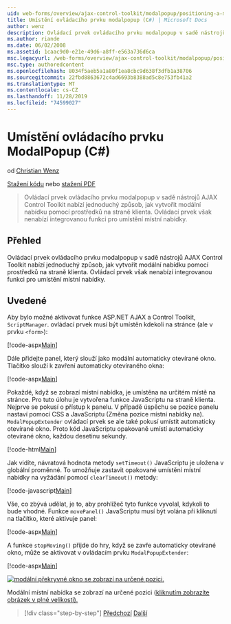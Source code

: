 ```yaml
---
uid: web-forms/overview/ajax-control-toolkit/modalpopup/positioning-a-modalpopup-cs
title: Umístění ovládacího prvku modalpopup (C#) | Microsoft Docs
author: wenz
description: Ovládací prvek ovládacího prvku modalpopup v sadě nástrojů AJAX Control Toolkit nabízí jednoduchý způsob, jak vytvořit modální nabídku pomocí prostředků na straně klienta. Ovládací prvek však nenabízí...
ms.author: riande
ms.date: 06/02/2008
ms.assetid: 1caac9d0-e21e-49d6-a8ff-e563a736d6ca
msc.legacyurl: /web-forms/overview/ajax-control-toolkit/modalpopup/positioning-a-modalpopup-cs
msc.type: authoredcontent
ms.openlocfilehash: 8034f5aeb5a1a80f1ea8cbc9d638f3dfb1a38706
ms.sourcegitcommit: 22fbd8863672c4ad6693b8388ad5c8e753fb41a2
ms.translationtype: MT
ms.contentlocale: cs-CZ
ms.lasthandoff: 11/28/2019
ms.locfileid: "74599027"
---
```

# <a name="positioning-a-modalpopup-c"></a>Umístění ovládacího prvku ModalPopup (C#)

od [Christian Wenz](https://github.com/wenz)

[Stažení kódu](https://download.microsoft.com/download/2/4/0/24052038-f942-4336-905b-b60ae56f0dd5/ModalPopup4.cs.zip) nebo [stažení PDF](https://download.microsoft.com/download/b/6/a/b6ae89ee-df69-4c87-9bfb-ad1eb2b23373/modalpopup4CS.pdf)

> Ovládací prvek ovládacího prvku modalpopup v sadě nástrojů AJAX Control Toolkit nabízí jednoduchý způsob, jak vytvořit modální nabídku pomocí prostředků na straně klienta. Ovládací prvek však nenabízí integrovanou funkci pro umístění místní nabídky.

## <a name="overview"></a>Přehled

Ovládací prvek ovládacího prvku modalpopup v sadě nástrojů AJAX Control Toolkit nabízí jednoduchý způsob, jak vytvořit modální nabídku pomocí prostředků na straně klienta. Ovládací prvek však nenabízí integrovanou funkci pro umístění místní nabídky.

## <a name="steps"></a>Uvedené

Aby bylo možné aktivovat funkce ASP.NET AJAX a Control Toolkit, `ScriptManager`. ovládací prvek musí být umístěn kdekoli na stránce (ale v prvku `<form>`):

[!code-aspx[Main](positioning-a-modalpopup-cs/samples/sample1.aspx)]

Dále přidejte panel, který slouží jako modální automaticky otevírané okno. Tlačítko slouží k zavření automaticky otevíraného okna:

[!code-aspx[Main](positioning-a-modalpopup-cs/samples/sample2.aspx)]

Pokaždé, když se zobrazí místní nabídka, je umístěna na určitém místě na stránce. Pro tuto úlohu je vytvořena funkce JavaScriptu na straně klienta. Nejprve se pokusí o přístup k panelu. V případě úspěchu se pozice panelu nastaví pomocí CSS a JavaScriptu (Změna pozice místní nabídky na). `ModalPopupExtender` ovládací prvek se ale také pokusí umístit automaticky otevírané okno. Proto kód JavaScriptu opakovaně umístí automaticky otevírané okno, každou desetinu sekundy.

[!code-html[Main](positioning-a-modalpopup-cs/samples/sample3.html)]

Jak vidíte, návratová hodnota metody `setTimeout()` JavaScriptu je uložena v globální proměnné. To umožňuje zastavit opakované umístění místní nabídky na vyžádání pomocí `clearTimeout()` metody:

[!code-javascript[Main](positioning-a-modalpopup-cs/samples/sample4.js)]

Vše, co zbývá udělat, je to, aby prohlížeč tyto funkce vyvolal, kdykoli to bude vhodné. Funkce `movePanel()` JavaScriptu musí být volána při kliknutí na tlačítko, které aktivuje panel:

[!code-aspx[Main](positioning-a-modalpopup-cs/samples/sample5.aspx)]

A funkce `stopMoving()` přijde do hry, když se zavře automaticky otevírané okno, může se aktivovat v ovládacím prvku `ModalPopupExtender`:

[!code-aspx[Main](positioning-a-modalpopup-cs/samples/sample6.aspx)]

[![modální překryvné okno se zobrazí na určené pozici.](positioning-a-modalpopup-cs/_static/image2.png)](positioning-a-modalpopup-cs/_static/image1.png)

Modální místní nabídka se zobrazí na určené pozici ([kliknutím zobrazíte obrázek v plné velikosti).](positioning-a-modalpopup-cs/_static/image3.png)

> [!div class="step-by-step"]
> [Předchozí](handling-postbacks-from-a-modalpopup-cs.md)
> [Další](launching-a-modal-popup-window-from-server-code-vb.md)
